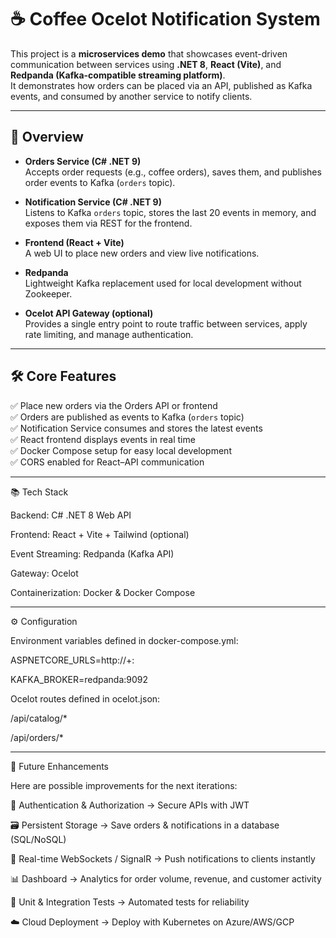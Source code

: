 # ☕ Coffee Ocelot Notification System

This project is a **microservices demo** that showcases event-driven communication between services using **.NET 8**, **React (Vite)**, and **Redpanda (Kafka-compatible streaming platform)**.  
It demonstrates how orders can be placed via an API, published as Kafka events, and consumed by another service to notify clients.

---

## 📖 Overview

- **Orders Service (C# .NET 9)**  
  Accepts order requests (e.g., coffee orders), saves them, and publishes order events to Kafka (`orders` topic).

- **Notification Service (C# .NET 9)**  
  Listens to Kafka `orders` topic, stores the last 20 events in memory, and exposes them via REST for the frontend.

- **Frontend (React + Vite)**  
  A web UI to place new orders and view live notifications.

- **Redpanda**  
  Lightweight Kafka replacement used for local development without Zookeeper.

- **Ocelot API Gateway (optional)**  
  Provides a single entry point to route traffic between services, apply rate limiting, and manage authentication.

---

## 🛠️ Core Features

✅ Place new orders via the Orders API or frontend  
✅ Orders are published as events to Kafka (`orders` topic)  
✅ Notification Service consumes and stores the latest events  
✅ React frontend displays events in real time  
✅ Docker Compose setup for easy local development  
✅ CORS enabled for React–API communication  

---
📚 Tech Stack

Backend: C# .NET 8 Web API

Frontend: React + Vite + Tailwind (optional)

Event Streaming: Redpanda (Kafka API)

Gateway: Ocelot

Containerization: Docker & Docker Compose

---
⚙️ Configuration

Environment variables defined in docker-compose.yml:

ASPNETCORE_URLS=http://+:<port>

KAFKA_BROKER=redpanda:9092

Ocelot routes defined in ocelot.json:

/api/catalog/*

/api/orders/*

---
🌟 Future Enhancements

Here are possible improvements for the next iterations:

🔐 Authentication & Authorization → Secure APIs with JWT

🗃 Persistent Storage → Save orders & notifications in a database (SQL/NoSQL)

📡 Real-time WebSockets / SignalR → Push notifications to clients instantly

📊 Dashboard → Analytics for order volume, revenue, and customer activity

🧪 Unit & Integration Tests → Automated tests for reliability

☁️ Cloud Deployment → Deploy with Kubernetes on Azure/AWS/GCP